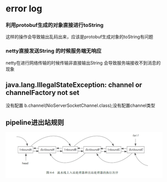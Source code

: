 # error log
### 利用protobuf生成的对象直接进行toString     
 这样的操作会导致输出乱码出来，应该是protobuf生成对象的toString有问题
### netty直接发送String 的时候服务端无响应
 netty在进行网络传输的时候传输非直接输出String 会导致服务端接收不到消息的现象
##  java.lang.IllegalStateException: channel or channelFactory not set
没有配置 b.channel(NioServerSocketChannel.class);没有配置channel类型

 
 
 ## pipeline进出站规则
 ![netty_pipeline](img/netty_pipeline.png) 
